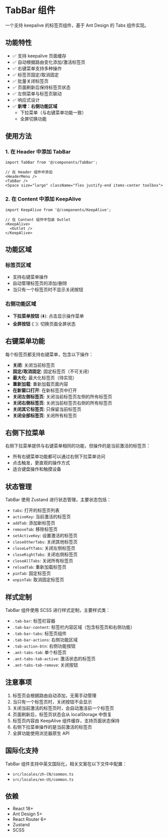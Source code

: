 # TabBar 组件

一个支持 keepalive 的标签页组件，基于 Ant Design 的 Tabs 组件实现。

## 功能特性

- ✅ 支持 keepalive 页面缓存
- ✅ 自动根据路由变化添加/激活标签页
- ✅ 右键菜单支持多种操作
- ✅ 标签页固定/取消固定
- ✅ 批量关闭标签页
- ✅ 页面刷新后保持标签页状态
- ✅ 左侧菜单与标签页联动
- ✅ 响应式设计
- ✅ **新增：右侧功能区域**
  - 下拉菜单（与右键菜单功能一致）
  - 全屏切换功能

## 使用方法

### 1. 在 Header 中添加 TabBar

```tsx
import TabBar from '@/components/TabBar';

// 在 Header 组件中添加
<HeaderMenu />
<TabBar />
<Space size="large" className="flex justify-end items-center toolbox">
```

### 2. 在 Content 中添加 KeepAlive

```tsx
import KeepAlive from '@/components/KeepAlive';

// 在 Content 组件中包装 Outlet
<KeepAlive>
  <Outlet />
</KeepAlive>
```

## 功能区域

### 标签页区域
- 支持右键菜单操作
- 自动管理标签页的添加/删除
- 当只有一个标签页时不显示关闭按钮

### 右侧功能区域
- **下拉菜单按钮** (⬇️): 点击显示操作菜单
- **全屏按钮** (⛶): 切换页面全屏状态

## 右键菜单功能

每个标签页都支持右键菜单，包含以下操作：

- **关闭**: 关闭当前标签页
- **固定/取消固定**: 固定标签页（不可关闭）
- **最大化**: 最大化标签页（待实现）
- **重新加载**: 重新加载页面内容
- **在新窗口打开**: 在新标签页中打开
- **关闭左侧标签页**: 关闭当前标签页左侧的所有标签页
- **关闭右侧标签页**: 关闭当前标签页右侧的所有标签页
- **关闭其它标签页**: 只保留当前标签页
- **关闭全部标签页**: 关闭所有标签页

## 右侧下拉菜单

右侧下拉菜单提供与右键菜单相同的功能，但操作的是当前激活的标签页：

- 所有右键菜单功能都可以通过右侧下拉菜单访问
- 点击触发，更直观的操作方式
- 适合键盘操作和触摸设备

## 状态管理

TabBar 使用 Zustand 进行状态管理，主要状态包括：

- `tabs`: 打开的标签页列表
- `activeKey`: 当前激活的标签页
- `addTab`: 添加新标签页
- `removeTab`: 移除标签页
- `setActiveKey`: 设置激活的标签页
- `closeOtherTabs`: 关闭其他标签页
- `closeLeftTabs`: 关闭左侧标签页
- `closeRightTabs`: 关闭右侧标签页
- `closeAllTabs`: 关闭所有标签页
- `reloadTab`: 重新加载标签页
- `pinTab`: 固定标签页
- `unpinTab`: 取消固定标签页

## 样式定制

TabBar 组件使用 SCSS 进行样式定制，主要样式类：

- `.tab-bar`: 标签栏容器
- `.tab-bar-content`: 标签栏内容区域（包含标签页和右侧功能）
- `.tab-bar-tabs`: 标签页组件
- `.tab-bar-actions`: 右侧功能区域
- `.tab-action-btn`: 右侧功能按钮
- `.ant-tabs-tab`: 单个标签页
- `.ant-tabs-tab-active`: 激活状态的标签页
- `.ant-tabs-tab-remove`: 关闭按钮

## 注意事项

1. 标签页会根据路由自动添加，无需手动管理
2. 当只有一个标签页时，关闭按钮不会显示
3. 关闭当前激活的标签页时，会自动激活前一个标签页
4. 页面刷新后，标签页状态会从 localStorage 中恢复
5. 标签页内容由 KeepAlive 组件缓存，支持页面状态保持
6. 右侧下拉菜单操作的是当前激活的标签页
7. 全屏功能使用浏览器原生 API

## 国际化支持

TabBar 组件支持中英文国际化，相关文案在以下文件中配置：

- `src/locales/zh-CN/common.ts`
- `src/locales/en-US/common.ts`

## 依赖

- React 18+
- Ant Design 5+
- React Router 6+
- Zustand
- SCSS
